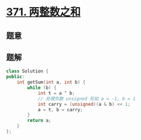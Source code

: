#  [371. 两整数之和](https://leetcode.cn/problems/sum-of-two-integers/)

## 题意



## 题解



```c++
class Solution {
public:
    int getSum(int a, int b) {
        while (b) {
            int t = a ^ b;
            // 处理负数 unsigned 形如 a = -1, b = 1
            int carry = (unsigned)(a & b) << 1;
            a = t, b = carry;
        }
        return a;
    }
};
```



```python3

```

